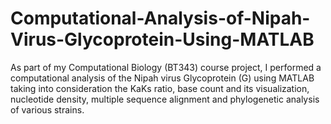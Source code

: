 # Computational-Analysis-of-Nipah-Virus-Glycoprotein-Using-MATLAB
As part of my Computational Biology (BT343) course project, I performed a computational analysis of the Nipah virus Glycoprotein (G) using MATLAB taking into consideration the KaKs ratio, base count and its visualization, nucleotide density, multiple sequence alignment and phylogenetic analysis of various strains.
